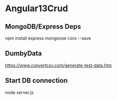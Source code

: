 # Angular13Crud

## MongoDB/Express Deps
npm install express mongoose cors --save

## DumbyData
https://www.convertcsv.com/generate-test-data.htm

## Start DB connection 
node server.js 


